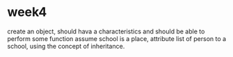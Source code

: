 # week4
create an object, should hava a characteristics and should be able to perform some function
assume school is a place, attribute list of person to a school, using the concept of inheritance.
